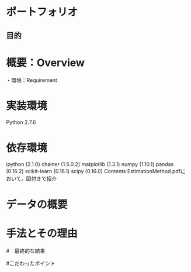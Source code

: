 # ポートフォリオ
## 目的
# 概要：Overview
・環境：Requirement
# 実装環境
Python 2.7.6
# 依存環境
ipython (2.1.0)
chainer (1.5.0.2)
matplotlib (1.3.1)
numpy (1.10.1)
pandas (0.16.2)
scikit-learn (0.16.1)
scipy (0.16.0)
Contents
EstimationMethod.pdfにおいて，図付きで紹介

# データの概要
# 手法とその理由
#　最終的な結果

#こだわったポイント
